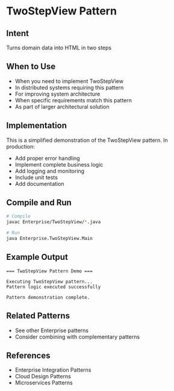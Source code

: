 # TwoStepView Pattern

## Intent
Turns domain data into HTML in two steps

## When to Use
- When you need to implement TwoStepView
- In distributed systems requiring this pattern
- For improving system architecture
- When specific requirements match this pattern
- As part of larger architectural solution

## Implementation
This is a simplified demonstration of the TwoStepView pattern. In production:
- Add proper error handling
- Implement complete business logic
- Add logging and monitoring
- Include unit tests
- Add documentation

## Compile and Run
```bash
# Compile
javac Enterprise/TwoStepView/*.java

# Run
java Enterprise.TwoStepView.Main
```

## Example Output
```
=== TwoStepView Pattern Demo ===

Executing TwoStepView pattern...
Pattern logic executed successfully

Pattern demonstration complete.
```

## Related Patterns
- See other Enterprise patterns
- Consider combining with complementary patterns

## References
- Enterprise Integration Patterns
- Cloud Design Patterns
- Microservices Patterns
